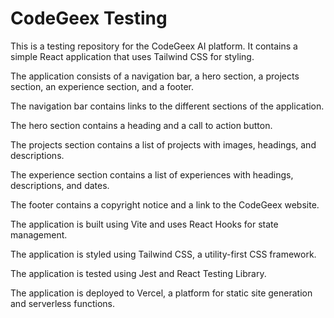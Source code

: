 # CodeGeex Testing

This is a testing repository for the CodeGeex AI platform. It contains a simple React application that uses Tailwind CSS for styling.

The application consists of a navigation bar, a hero section, a projects section, an experience section, and a footer.

The navigation bar contains links to the different sections of the application.

The hero section contains a heading and a call to action button.

The projects section contains a list of projects with images, headings, and descriptions.

The experience section contains a list of experiences with headings, descriptions, and dates.

The footer contains a copyright notice and a link to the CodeGeex website.

The application is built using Vite and uses React Hooks for state management.

The application is styled using Tailwind CSS, a utility-first CSS framework.

The application is tested using Jest and React Testing Library.

The application is deployed to Vercel, a platform for static site generation and serverless functions.
